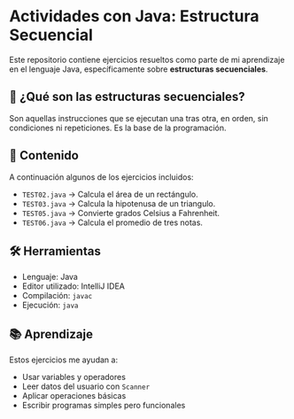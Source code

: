 # Actividades con Java: Estructura Secuencial

Este repositorio contiene ejercicios resueltos como parte de mi aprendizaje en el lenguaje Java, específicamente sobre **estructuras secuenciales**.

## 🧠 ¿Qué son las estructuras secuenciales?

Son aquellas instrucciones que se ejecutan una tras otra, en orden, sin condiciones ni repeticiones. Es la base de la programación.

## 📝 Contenido

A continuación algunos de los ejercicios incluidos:

- `TEST02.java` → Calcula el área de un rectángulo.
- `TEST03.java` → Calcula la hipotenusa de un triangulo.
- `TEST05.java` → Convierte grados Celsius a Fahrenheit.
-  `TEST06.java` → Calcula el promedio de tres notas.

## 🛠️ Herramientas

- Lenguaje: Java
- Editor utilizado: IntelliJ IDEA
- Compilación: `javac`
- Ejecución: `java`

## 📚 Aprendizaje

Estos ejercicios me ayudan a:

- Usar variables y operadores
- Leer datos del usuario con `Scanner`
- Aplicar operaciones básicas
- Escribir programas simples pero funcionales
